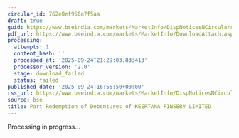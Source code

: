 ```yaml
---
circular_id: 762e8ef956a7f5aa
draft: true
guid: https://www.bseindia.com/markets/MarketInfo/DispNoticesNCirculars.aspx?Noticeid={4B3A741B-1489-4772-94EC-EEC19FE1C99C}&noticeno=20250924-64&dt=09/24/2025&icount=64&totcount=75&flag=0
pdf_url: https://www.bseindia.com/markets/MarketInfo/DownloadAttach.aspx?id=20250924-64&attachedId=
processing:
  attempts: 1
  content_hash: ''
  processed_at: '2025-09-24T21:29:03.833413'
  processor_version: '2.0'
  stage: download_failed
  status: failed
published_date: '2025-09-24T16:56:50+00:00'
rss_url: https://www.bseindia.com/markets/MarketInfo/DispNoticesNCirculars.aspx?Noticeid={4B3A741B-1489-4772-94EC-EEC19FE1C99C}&noticeno=20250924-64&dt=09/24/2025&icount=64&totcount=75&flag=0
source: bse
title: Part Redemption of Debentures of KEERTANA FINSERV LIMITED
---
```


Processing in progress...